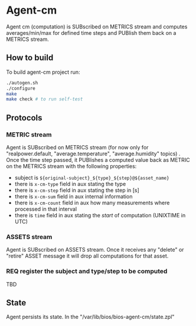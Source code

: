 
# Agent-cm
Agent cm (computation) is SUBscribed on METRICS stream and computes
averages/min/max for defined time steps and PUBlish them back on a METRICS
stream.

## How to build

To build agent-cm project run:

```bash
./autogen.sh
./configure
make
make check # to run self-test
```

## Protocols

### METRIC stream

Agent is SUBscribed on METRICS stream (for now only for "realpower.default,
"average.temperature", "average.humidity" topics) . Once the time step passed, it PUBlishes a
computed value back as METRIC on the METRICS stream with the following properties:
  * subject is ```${original-subject}_${type}_${step}@${asset_name}```
  * there is ```x-cm-type``` field in aux stating the type
  * there is ```x-cm-step``` field in aux stating the step in [s]
  * there is ```x-cm-sum``` field in aux internal information
  * there is ```x-cm-count``` field in aux how many measurements where processed in that interval
  * there is ```time``` field in aux stating the *start* of computation (UNIXTIME in UTC)

### ASSETS stream

Agent is SUBscribed on ASSETS stream. Once it receives any "delete" or "retire" ASSET
message it will drop all computations for that asset.
### REQ register the subject and type/step to be computed
TBD

## State

Agent persists its state. In the "/var/lib/bios/bios-agent-cm/state.zpl"
